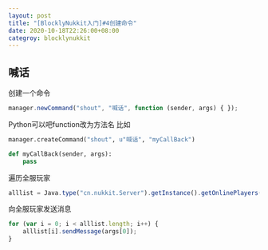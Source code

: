 ```yaml
---
layout: post
title: "[BlocklyNukkit入门]#4创建命令"
date: 2020-10-18T22:26:00+08:00
categroy: blocklynukkit
---
```


## 喊话

创建一个命令

```javascript
manager.newCommand("shout", "喊话", function (sender, args) { });
```

Python可以吧function改为方法名 比如

```python
manager.createCommand("shout", u"喊话", "myCallBack")

def myCallBack(sender, args):
    pass
```

遍历全服玩家

```javascript
alllist = Java.type("cn.nukkit.Server").getInstance().getOnlinePlayers().values().toArray();
```

向全服玩家发送消息

```javascript
for (var i = 0; i < alllist.length; i++) {
    alllist[i].sendMessage(args[0]);
}
```
